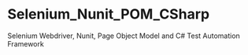 # Selenium_Nunit_POM_CSharp
Selenium Webdriver, Nunit, Page Object Model and C# Test Automation Framework
